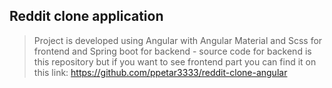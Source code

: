 ## Reddit clone application

> Project is developed using Angular with Angular Material and Scss for frontend and Spring boot for backend - source code for backend is this repository but if you want to see frontend part you can find it on this link: https://github.com/ppetar3333/reddit-clone-angular
